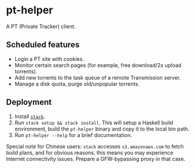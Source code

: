 # pt-helper

A PT (Private Tracker) client.

## Scheduled features

* Login a PT site with cookies.
* Monitor certain search pages (for example, free download/2x upload torrents).
* Add new torrents to the task queue of a remote Transmission server.
* Manage a disk quota, purge old/unpopular torrents.

## Deployment

1. Install [`stack`](http://docs.haskellstack.org/en/stable/README/).
2. Run `stack setup && stack install`. This will setup a Haskell build environment, build the `pt-helper` binary and copy it to the local bin path.
3. Run `pt-helper --help` for a brief documentation.

Special note for Chinese users: `stack` accesses `s3.amazonaws.com` to fetch build plans, and for obvious reasons, this means you may experience Internet connectivity issues. Prepare a GFW-bypassing proxy in that case.
